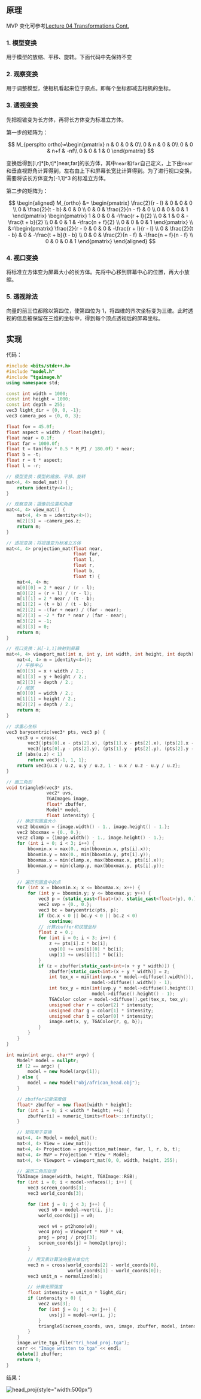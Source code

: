 ## 原理

MVP 变化可参考[Lecture 04 Transformations Cont.](../图形学入门/Lecture%2004%20Transformations%20Cont.md)

### 1. 模型变换

用于模型的放缩、平移、旋转。下面代码中先保持不变

### 2. 观察变换

用于调整模型，使相机看起来位于原点。即每个坐标都减去相机的坐标。

### 3. 透视变换

先把视锥变为长方体，再将长方体变为标准立方体。

第一步的矩阵为：

$$
M_{persp\to ortho}=\begin{pmatrix}
n & 0 & 0 & 0\\
0 & n & 0 & 0\\
0 & 0 & n+f & -nf\\
0 & 0 & 1 & 0
\end{pmatrix}
$$

变换后得到[l,r]\*[b,t]\*[near,far]的长方体，其中`near`和`far`自己定义，上下由`near`和垂直视野角计算得到，左右由上下和屏幕长宽比计算得到。为了进行视口变换，需要将该长方体变为[-1,1]^3 的标准立方体。

第二步的矩阵为：

$$
\begin{aligned}
M_{ortho} &=
\begin{pmatrix}
\frac{2}{r - l} & 0 & 0 & 0 \\
0 & \frac{2}{t - b} & 0 & 0 \\
0 & 0 & \frac{2}{n - f} & 0 \\
0 & 0 & 0 & 1
\end{pmatrix}
\begin{pmatrix}
1 & 0 & 0 & -\frac{r + l}{2} \\
0 & 1 & 0 & -\frac{t + b}{2} \\
0 & 0 & 1 & -\frac{n + f}{2} \\
0 & 0 & 0 & 1
\end{pmatrix} \\
&=\begin{pmatrix}
\frac{2}{r - l} & 0 & 0 & -\frac{r + l}{r - l} \\
0 & \frac{2}{t - b} & 0 & -\frac{t + b}{t - b} \\
0 & 0 & \frac{2}{n - f} & -\frac{n + f}{n - f} \\
0 & 0 & 0 & 1
\end{pmatrix}
\end{aligned}
$$

### 4. 视口变换

将标准立方体变为屏幕大小的长方体。先将中心移到屏幕中心的位置，再大小放缩。

### 5. 透视除法

向量的前三位都除以第四位，使第四位为 1，将四维的齐次坐标变为三维。此时透视的信息被保留在三维的坐标中，得到每个顶点透视后的屏幕坐标。

## 实现

代码：

```cpp
#include <bits/stdc++.h>
#include "model.h"
#include "tgaimage.h"
using namespace std;

const int width = 1000;
const int height = 1000;
const int depth = 255;
vec3 light_dir = {0, 0, -1};
vec3 camera_pos = {0, 0, 3};

float fov = 45.0f;
float aspect = width / float(height);
float near = 0.1f;
float far = 1000.0f;
float t = tan(fov * 0.5 * M_PI / 180.0f) * near;
float b = -t;
float r = t * aspect;
float l = -r;

// 模型变换：模型的缩放、平移、旋转
mat<4, 4> model_mat() {
    return identity<4>();
}

// 观察变换：摄像机位置和角度
mat<4, 4> view_mat() {
    mat<4, 4> m = identity<4>();
    m[2][3] = -camera_pos.z;
    return m;
}

// 透视变换：将视锥变为标准立方体
mat<4, 4> projection_mat(float near,
                         float far,
                         float l,
                         float r,
                         float b,
                         float t) {
    mat<4, 4> m;
    m[0][0] = 2 * near / (r - l);
    m[0][2] = (r + l) / (r - l);
    m[1][1] = 2 * near / (t - b);
    m[1][2] = (t + b) / (t - b);
    m[2][2] = -(far + near) / (far - near);
    m[2][3] = -2 * far * near / (far - near);
    m[3][2] = -1;
    m[3][3] = 0;
    return m;
}

// 视口变换：从[-1,1]映射到屏幕
mat<4, 4> viewport_mat(int x, int y, int width, int height, int depth) {
    mat<4, 4> m = identity<4>();
    // 平移中心
    m[0][3] = x + width / 2.;
    m[1][3] = y + height / 2.;
    m[2][3] = depth / 2.;
    // 缩放
    m[0][0] = width / 2.;
    m[1][1] = height / 2.;
    m[2][2] = depth / 2.;
    return m;
}

// 求重心坐标
vec3 barycentric(vec3* pts, vec3 p) {
    vec3 u = cross(
        vec3{(pts[0].x - pts[2].x), (pts[1].x - pts[2].x), (pts[2].x - p.x)},
        vec3{(pts[0].y - pts[2].y), (pts[1].y - pts[2].y), (pts[2].y - p.y)});
    if (abs(u.z) < 1)
        return vec3{-1, 1, 1};
    return vec3{u.x / u.z, u.y / u.z, 1 - u.x / u.z - u.y / u.z};
}

// 画三角形
void triangle5(vec3* pts,
               vec2* uvs,
               TGAImage& image,
               float* zbuffer,
               Model* model,
               float intensity) {
    // 确定包围盒大小
    vec2 bboxmin = {image.width() - 1., image.height() - 1.};
    vec2 bboxmax = {0., 0.};
    vec2 clamp = {image.width() - 1., image.height() - 1.};
    for (int i = 0; i < 3; i++) {
        bboxmin.x = max(0., min(bboxmin.x, pts[i].x));
        bboxmin.y = max(0., min(bboxmin.y, pts[i].y));
        bboxmax.x = min(clamp.x, max(bboxmax.x, pts[i].x));
        bboxmax.y = min(clamp.y, max(bboxmax.y, pts[i].y));
    }

    // 遍历包围盒中的点
    for (int x = bboxmin.x; x <= bboxmax.x; x++) {
        for (int y = bboxmin.y; y <= bboxmax.y; y++) {
            vec3 p = {static_cast<float>(x), static_cast<float>(y), 0.};
            vec2 uvp = {0., 0.};
            vec3 bc = barycentric(pts, p);
            if (bc.x < 0 || bc.y < 0 || bc.z < 0)
                continue;
            // 计算zbuffer和纹理坐标
            float z = 0.;
            for (int i = 0; i < 3; i++) {
                z += pts[i].z * bc[i];
                uvp[0] += uvs[i][0] * bc[i];
                uvp[1] += uvs[i][1] * bc[i];
            }
            if (z < zbuffer[static_cast<int>(x + y * width)]) {
                zbuffer[static_cast<int>(x + y * width)] = z;
                int tex_x = min(int(uvp.x * model->diffuse().width()),
                                model->diffuse().width() - 1);
                int tex_y = min(int(uvp.y * model->diffuse().height()),
                                model->diffuse().height() - 1);
                TGAColor color = model->diffuse().get(tex_x, tex_y);
                unsigned char r = color[2] * intensity;
                unsigned char g = color[1] * intensity;
                unsigned char b = color[0] * intensity;
                image.set(x, y, TGAColor{r, g, b});
            }
        }
    }
}

int main(int argc, char** argv) {
    Model* model = nullptr;
    if (2 == argc) {
        model = new Model(argv[1]);
    } else {
        model = new Model("obj/african_head.obj");
    }

    // zbuffer记录深度值
    float* zbuffer = new float[width * height];
    for (int i = 0; i < width * height; ++i) {
        zbuffer[i] = numeric_limits<float>::infinity();
    }

    // 矩阵用于变换
    mat<4, 4> Model = model_mat();
    mat<4, 4> View = view_mat();
    mat<4, 4> Projection = projection_mat(near, far, l, r, b, t);
    mat<4, 4> MVP = Projection * View * Model;
    mat<4, 4> Viewport = viewport_mat(0, 0, width, height, 255);

    // 遍历三角形处理
    TGAImage image(width, height, TGAImage::RGB);
    for (int i = 0; i < model->nfaces(); i++) {
        vec3 screen_coords[3];
        vec3 world_coords[3];

        for (int j = 0; j < 3; j++) {
            vec3 v0 = model->vert(i, j);
            world_coords[j] = v0;

            vec4 v4 = pt2homo(v0);
            vec4 proj = Viewport * MVP * v4;
            proj = proj / proj[3];
            screen_coords[j] = homo2pt(proj);
        }

        // 用叉乘计算法向量并单位化
        vec3 n = cross(world_coords[2] - world_coords[0],
                       world_coords[1] - world_coords[0]);
        vec3 unit_n = normalized(n);

        // 计算光照强度
        float intensity = unit_n * light_dir;
        if (intensity > 0) {
            vec2 uvs[3];
            for (int j = 0; j < 3; j++) {
                uvs[j] = model->uv(i, j);
            }
            triangle5(screen_coords, uvs, image, zbuffer, model, intensity);
        }
    }
    image.write_tga_file("tri_head_proj.tga");
    cerr << "Image written to tga" << endl;
    delete[] zbuffer;
    return 0;
}
```

结果：

![head_proj](../resources/head_proj.png){style="width:500px"}
